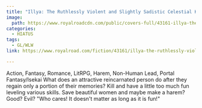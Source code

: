 ```yaml
---
title: "Illya: The Ruthlessly Violent and Slightly Sadistic Celestial Known as Illya. by Lopiky"
image:
  path: https://www.royalroadcdn.com/public/covers-full/43161-illya-the-ruthlessly-violent-and-slightly-sadistic.jpg
categories:
  - HIATUS
tags:
  - GL/WLW
link: https://www.royalroad.com/fiction/43161/illya-the-ruthlessly-violent-and-slightly-sadistic

---
```

Action, Fantasy, Romance, LitRPG, Harem, Non-Human Lead, Portal Fantasy/Isekai
What does an attractive reincarnated person do after they regain only a portion of their memories?
Kill and have a little too much fun leveling various skills.
Save beautiful women and maybe make a harem?
Good? Evil?
"Who cares! It doesn't matter as long as it is fun!"